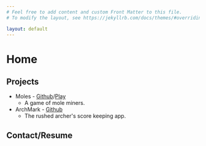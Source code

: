 ```yaml
---
# Feel free to add content and custom Front Matter to this file.
# To modify the layout, see https://jekyllrb.com/docs/themes/#overriding-theme-defaults

layout: default
---
```

# Home
## Projects
 - Moles - [Github](https://github.com/kinseyda/moles)/[Play](https://kinseyda.github.io/moles/)
    - A game of mole miners.
 - ArchMark - [Github](https://github.com/kinseyda/ArchMark)
    - The rushed archer's score keeping app.

## Contact/Resume
